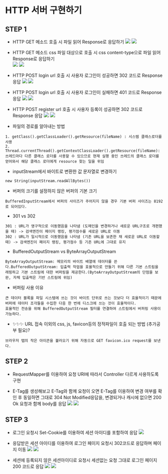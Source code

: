 # HTTP 서버 구현하기

## STEP 1
- HTTP GET 메소드 호출 시 파일 읽어 Response로 응답하기 
![](https://user-images.githubusercontent.com/63947424/166715523-eae39b97-d4f9-4b9b-a9c2-8d99a5ac628e.png)
![](https://user-images.githubusercontent.com/63947424/166715531-703af3ae-c513-404a-9aa4-b7d37142a71c.png)

- HTTP GET 메소드 css 파일 대상으로 호출 시 css content-type으로 파일 읽어 Response로 응답하기  
![](https://user-images.githubusercontent.com/63947424/166715554-6b1521f6-2d1e-4746-8c01-6a657d5cb38b.png)
![](https://user-images.githubusercontent.com/63947424/166715557-78d91177-d7b3-4088-8767-d883da8d4a89.png)

- HTTP POST login url 호출 시 사용자 로그인이 성공하면 302 코드로 Response 응답
![](https://user-images.githubusercontent.com/63947424/166715536-f860a26c-b028-4869-947e-9b7f7210381c.png)
![](https://user-images.githubusercontent.com/63947424/166715560-058569a5-5c87-4409-872c-15936b03bba5.png)

- HTTP POST login url 호출 시 사용자 로그인이 실패하면 401 코드로 Response 응답
![](https://user-images.githubusercontent.com/63947424/166717153-69c6110e-e35f-4d9d-a251-aacb3b9fb518.png)
![](https://user-images.githubusercontent.com/63947424/166717158-bb4af74e-9b32-4a55-b8eb-d5fcc8c0e238.png)

- HTTP POST register url 호출 시 사용자 등록이 성공하면 302 코드로 Response 응답
![](https://user-images.githubusercontent.com/63947424/166715543-89f7cba5-5c08-4ea5-a45c-d728c773a08a.png)
![](https://user-images.githubusercontent.com/63947424/166715564-0f0609c3-ac31-4e3b-9896-e77e5877b17c.png)


- 파일의 경로를 알아내는 방법
```
1. getClass().getClassLoader().getResource(fileName) : 시스템 클래스로더를 사용
2. Thread.currentThread().getContextClassLoader().getResource(fileName): 쓰레드마다 다른 클래스 로더를 사용할 수 있으므로 현재 실행 중인 쓰레드의 클래스 로더를 얻어와서 해당 클래스 로더에게 resource 찾는 일을 위임
```
- inputStream에서 바이트로 변환한 값 문자열로 변경하기 
```
new String(inputStream.readAllBytes())
```
- 버퍼의 크기를 설정하지 않은 버퍼의 기본 크기
```
BufferedInputStream에서 버퍼의 사이즈가 주어지지 않을 경우 기본 버퍼 사이즈는 8192로 되어있다. 
```
- 301 vs 302 
```
301 : URL가 영구적으로 이동했음을 나타냄 (도메인을 변경하거나 새로운 URL구조로 개편했을 때) -> 검색엔진이 페이지 랭킹, 평가점수를 새로운 URL로 이동 
302 : URL가 일시적으로 이동했음을 나타냄 (기존 URL을 보존한 채 새로운 URL로 이동할 때) -> 검색엔진이 페이지 랭킹, 평가점수 등 기존 URL에 그대로 유지
```
- BufferedOutputStream vs ByteArrayOutputStream 
```
ByteArrayOutputStream: 메모리의 바이트 배열에 데이터를 쓴다.BufferedOutputStream: 입출력 작업을 효율적으로 만들기 위해 다른 기본 스트림을 래핑하고 기본 스트림에 대한 버퍼링을 제공한다.(ByteArrayOutputStream의 단점을 보완, 자체 입출력은 기반 스트림에 위임)
```
- 버퍼링 사용 이유
```
큰 데이터 블록을 파일 시스템에 쓰는 것이 바이트 단위로 쓰는 것보다 더 효율적이기 때문에 버퍼에 데이터 조각들을 수집한 다음 한 번에 디스크에 쓰는 것이 효율적이다.
효율적인 전송을 위해 BufferedOutputStream 필터를 연결하여 스트림에서 버퍼링 사용이 가능하다.
```
- ✨✨✨ URL 접속 이외의 css, js, favicon등의 정적파일이 호출 되는 방법 (추가공부 필요)?
```
브라우저 탭의 작은 아이콘을 불러오기 위해 자동으로 GET favicon.ico request를 보낸다. 
```


## STEP 2
- RequestMapper를 이용하여 요청 URI에 따라서 Controller 다르게 사용하도록 구현

- E-Tag를 생성해보고 E-Tag와 함께 요청이 오면 E-Tag를 이용하여 변경 여부를 확인 후 동일하면 그대로 304 Not Modified응답을, 변경되거나 캐시에 없으면 200 Ok 요청과 함께 body를 응답
![](https://user-images.githubusercontent.com/63947424/167609637-3efeab43-7a36-4fda-9bc5-623f6677b1f3.png)
![](https://user-images.githubusercontent.com/63947424/167609641-cc02da38-f255-477d-90ac-1aef1e8ac78f.png)



## STEP 3
- 로그인 요청시 Set-Cookie를 이용하여 세션 아이디를 포함하여 응답 
![](https://user-images.githubusercontent.com/63947424/169553438-4cae8cb0-e421-4809-a4b5-1f09848eab8e.png)

- 응답받은 세션 아이디를 이용하여 로그인 페이지 요청시 302코드로 응답하며 페이지 이동 
![](https://user-images.githubusercontent.com/63947424/169553471-d1764e3c-9d43-41d2-8c1c-db89c9148235.png)
![](https://user-images.githubusercontent.com/63947424/169553466-d7295877-9d0f-4873-a773-6bae20bdd9f7.png)

- 세션에 등록되지 않은 세션아이디로 요청시 세션없는 요청 그대로 로그인 페이지 200 코드로 응답
![](https://user-images.githubusercontent.com/63947424/169553482-428c63f8-b8c2-4f05-94dc-6d2065438095.png)
![](https://user-images.githubusercontent.com/63947424/169553476-15bd5311-7438-4671-9f54-18d5f0b1faaf.png)


